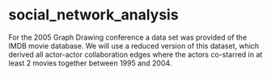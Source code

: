 # social_network_analysis
For the 2005 Graph Drawing conference a data set was provided of the IMDB movie database. We will use a reduced version of this dataset, which derived all actor-actor collaboration edges where the actors co-starred in at least 2 movies together between 1995 and 2004. 
